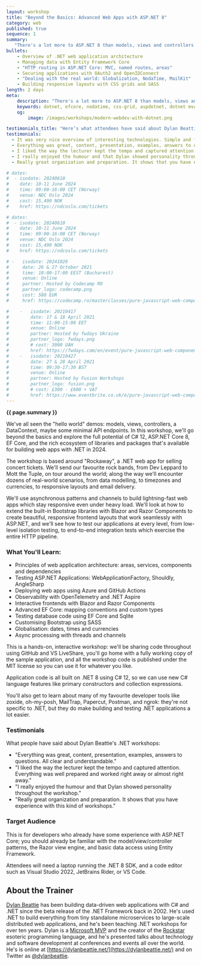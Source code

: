 ```yaml
---
layout: workshop
title: "Beyond the Basics: Advanced Web Apps with ASP.NET 8"
category: web
published: true
sequence: 1
summary:
   "There's a lot more to ASP.NET 8 than models, views and controllers. In this workshop, you'll learn how to make the most of the advanced features of Microsoft's flagship development platform: from powerful asynchronous programming patterns like channels and callbacks, to support for cutting-edge frontend technologies like Razor Components, Blazor, and SCSS. We'll look at advanced testing strategies for ASP.NET applications, and how to build observability into your .NET apps using OpenTelemetry and ASP.NET Aspire."
bullets:
    - Overview of .NET web application architecture
    - Managing data with Entity Framework Core
    - "HTTP routing in ASP.NET Core: MVC, named routes, areas"
    - Securing applications with OAuth2 and OpenIDConnect
    - "Dealing with the real world: Globalization, NodaTime, MailKit"
    - Building responsive layouts with CSS grids and SASS
length: 2 days
meta:
    description: "There's a lot more to ASP.NET 8 than models, views and controllers. In this workshop, you'll learn how to make the most of the advanced features of Microsoft's flagship development platform: from powerful asynchronous programming patterns like channels and callbacks, to support for cutting-edge frontend technologies like Razor Components, Blazor, and SCSS."
    keywords: dotnet, efcore, nodatime, css-grid, aspdotnet, dotnet mvc, fullstack, web
    og:
        image: /images/workshops/modern-webdev-with-dotnet.png

testimonials_title: "Here’s what attendees have said about Dylan Beattie's .NET workshops:"
testimonials:
  - It was very nice overview of interesting technologies. Simple and fast. Exceeded my expectations.
  - Everything was great, content, presentation, examples, answers to questions. All clear and understandable.
  - I liked the way the lecturer kept the tempo and captured attention. Everything was well prepared and worked right away or almost right away.
  - I really enjoyed the humour and that Dylan showed personality throughout the workshop.
  - Really great organization and preparation. It shows that you have experience with this kind of workshops.

# dates:
#  - isodate: 20240610
#    date: 10-11 June 2024
#    time: 09:00-16:00 CET (Norway)
#    venue: NDC Oslo 2024
#    cost: 15,490 NOK
#    href: https://ndcoslo.com/tickets

# dates:
#  - isodate: 20240610
#    date: 10-11 June 2024
#    time: 09:00-16:00 CET (Norway)
#    venue: NDC Oslo 2024
#    cost: 15,490 NOK
#    href: https://ndcoslo.com/tickets

# -   isodate: 20241026
#     date: 26 & 27 October 2021
#     time: 10:00-17:00 EEST (Bucharest)
#     venue: Online
#     partner: Hosted by Codecamp RO
#     partner_logo: codecamp.png
#     cost: 580 EUR
#     href: https://codecamp.ro/masterclasses/pure-javascript-web-components/

#    -   isodate: 20210417
#        date: 17 & 18 April 2021
#        time: 11:00-15:00 EET
#        venue: Online
#        partner: Hosted by fwdays Ukraine
#        partner_logo: fwdays.png
#        # cost: 3900 UAH
#        href: https://fwdays.com/en/event/pure-javascript-web-components
#    -   isodate: 20210427
#        date: 27 & 28 April 2021
#        time: 09:30-17:30 BST
#        venue: Online
#        partner: Hosted by Fusion Workshops
#        partner_logo: fusion.png
#        # cost: £300 - £600 + VAT
#        href: https://www.eventbrite.co.uk/e/pure-javascript-web-components-online-workshop-tickets-141301232791
---
```


<strong>{{ page.summary }}</strong>

We've all seen the "hello world" demos: models, views, controllers, a DataContext, maybe some minimal API endpoints. In this workshop, we'll go beyond the basics and explore the full potential of C# 12, ASP.NET Core 8, EF Core, and the rich ecosystem of libraries and packages that's available for building web apps with .NET in 2024.

The workshop is based around "Rockaway", a .NET web app for selling concert tickets. We'll send our favourite rock bands, from Dev Leppard to Mott the Tuple, on tour around the world; along the way we'll encounter dozens of real-world scenarios, from data modelling, to timezones and currencies, to responsive layouts and email delivery.

We'll use asynchronous patterns and channels to build lightning-fast web apps which stay responsive even under heavy load. We'll look at how to extend the built-in Bootstrap libraries with Blazor and Razor Components to create beautiful, responsive frontend layouts that work seamlessly with ASP.NET, and we'll see how to test our applications at every level, from low-level isolation testing, to end-to-end integration tests which exercise the entire HTTP pipeline.

### **What You'll Learn:**

* Principles of web application architecture: areas, services, components and dependencies
* Testing ASP.NET Applications: WebApplicationFactory, Shouldly, AngleSharp
* Deploying web apps using Azure and GitHub Actions
* Observability with OpenTelemetry and .NET Aspire
* Interactive frontends with Blazor and Razor Components
* Advanced EF Core: mapping conventions and custom types
* Testing database code using EF Core and Sqlite
* Customising Bootstrap using SASS
* Globalisation: dates, times and currencies
* Async processing with threads and channels

This is a hands-on, interactive workshop: we'll be sharing code throughout using GitHub and VS LiveShare, you'll go home with a fully working copy of the sample application, and all the workshop code is published under the MIT license so you can use it for whatever you like.

Application code is all built on .NET 8 using C# 12, so we can use new C# language features like primary constructors and collection expressions.

You'll also get to learn about many of my favourite developer tools like zoxide, oh-my-posh, MailTrap, Papercut, Postman, and ngrok: they're not specific to .NET, but they do make building and testing .NET applications a lot easier.

### Testimonials

What people have said about Dylan Beattie's .NET workshops:

* "Everything was great, content, presentation, examples, answers to questions. All clear and understandable."
* "I liked the way the lecturer kept the tempo and captured attention. Everything was well prepared and worked right away or almost right away."
* "I really enjoyed the humour and that Dylan showed personality throughout the workshop."
* "Really great organization and preparation. It shows that you have experience with this kind of workshops."

### Target Audience

This is for developers who already have some experience with ASP.NET Core; you should already be familiar with the model/view/controller patterns, the Razor view engine, and basic data access using Entity Framework.

Attendees will need a laptop running the .NET 8 SDK, and a code editor such as Visual Studio 2022, JetBrains Rider, or VS Code.

## About the Trainer

[Dylan Beattie](https://dylanbeattie.net/about) has been building data-driven web applications with C# and .NET since the beta release of the .NET Framework back in 2002. He's used .NET to build everything from tiny standalone microservices to large-scale distributed web applications, and he's been teaching .NET workshops for over ten years. Dylan is a [Microsoft MVP](https://mvp.microsoft.com/en-us/PublicProfile/5002699) and the creator of the [Rockstar](https://codewithrockstar.com) esoteric programming language, and he's presented talks about technology and software development at conferences and events all over the world. He's is online at [https://dylanbeattie.net/](https://dylanbeattie.net/) and on Twitter as [@dylanbeattie](https://twitter.com/dylanbeattie).
